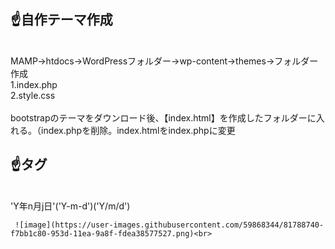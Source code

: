 ## :point_up:自作テーマ作成
<br>
MAMP→htdocs→WordPressフォルダー→wp-content→themes→フォルダー作成<br>
1.index.php<br>
2.style.css
<br><br>
bootstrapのテーマをダウンロード後、【index.html】を作成したフォルダーに入れる。（index.phpを削除。index.htmlをindex.phpに変更

## :point_up:タグ
<br>
<?php the_title( $before, $after, $echo ); ?>
<?php wp_head(); ?>
 <?php wp\footer(); ?>
  <?php the_time(); ?>'Y年n月j日'('Y-m-d')('Y/m/d')
   <?php the_content(); ?>
    <?php the_post(); ?>
     <?php the_author(); ?>
     <?php echo get_template_directory_uri(); ?>

     ![image](https://user-images.githubusercontent.com/59868344/81788740-f7bb1c80-953d-11ea-9a8f-fdea38577527.png)<br>
